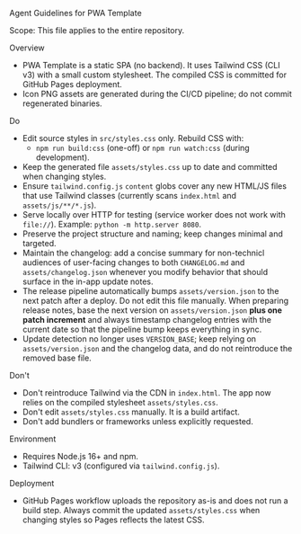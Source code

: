 Agent Guidelines for PWA Template

Scope: This file applies to the entire repository.

Overview
- PWA Template is a static SPA (no backend). It uses Tailwind CSS (CLI v3) with a small custom stylesheet. The compiled CSS is committed for GitHub Pages deployment.
- Icon PNG assets are generated during the CI/CD pipeline; do not commit regenerated binaries.

Do
- Edit source styles in `src/styles.css` only. Rebuild CSS with:
  - `npm run build:css` (one-off) or `npm run watch:css` (during development).
- Keep the generated file `assets/styles.css` up to date and committed when changing styles.
- Ensure `tailwind.config.js` `content` globs cover any new HTML/JS files that use Tailwind classes (currently scans `index.html` and `assets/js/**/*.js`).
- Serve locally over HTTP for testing (service worker does not work with `file://`). Example: `python -m http.server 8080`.
- Preserve the project structure and naming; keep changes minimal and targeted.
- Maintain the changelog: add a concise summary for non-technicl audiences of user-facing changes to both `CHANGELOG.md` and `assets/changelog.json` whenever you modify behavior that should surface in the in-app update notes.
- The release pipeline automatically bumps `assets/version.json` to the next patch after a deploy. Do not edit this file manually. When preparing release notes, base the next version on `assets/version.json` **plus one patch increment** and always timestamp changelog entries with the current date so that the pipeline bump keeps everything in sync.
- Update detection no longer uses `VERSION_BASE`; keep relying on `assets/version.json` and the changelog data, and do not reintroduce the removed base file.

Don't
- Don't reintroduce Tailwind via the CDN in `index.html`. The app now relies on the compiled stylesheet `assets/styles.css`.
- Don't edit `assets/styles.css` manually. It is a build artifact.
- Don't add bundlers or frameworks unless explicitly requested.

Environment
- Requires Node.js 16+ and npm.
- Tailwind CLI: v3 (configured via `tailwind.config.js`).

Deployment
- GitHub Pages workflow uploads the repository as-is and does not run a build step. Always commit the updated `assets/styles.css` when changing styles so Pages reflects the latest CSS.


